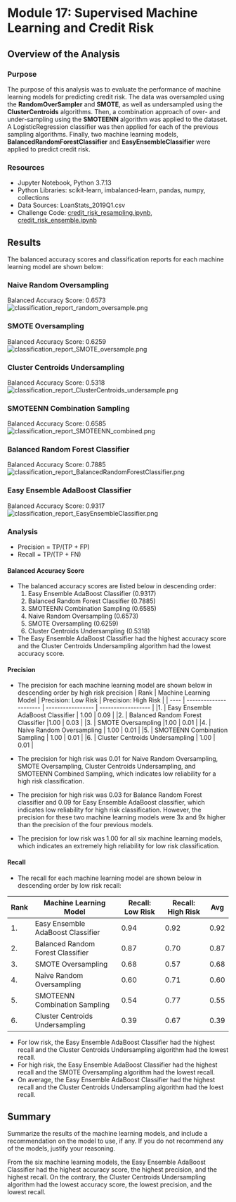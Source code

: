 # Module 17: Supervised Machine Learning and Credit Risk

## Overview of the Analysis

### Purpose
The purpose of this analysis was to evaluate the performance of machine learning models for predicting credit risk. The data was oversampled using the **RandomOverSampler** and **SMOTE**, as well as undersampled using the **ClusterCentroids** algorithms. Then, a combination approach of over- and under-sampling using the **SMOTEENN** algorithm was applied to the dataset. A LogisticRegression classifier was then applied for each of the previous sampling algorithms. Finally, two machine learning models, **BalancedRandomForestClassifier** and **EasyEnsembleClassifier** were applied to predict credit risk. 

### Resources
* Jupyter Notebook, Python 3.7.13
* Python Libraries: scikit-learn, imbalanced-learn, pandas, numpy, collections
* Data Sources: LoanStats_2019Q1.csv
* Challenge Code: [credit_risk_resampling.ipynb](https://github.com/daniel-sh-au/UofT_DataBC_Module17_Credit_Risk_Analysis/blob/main/credit_risk_resampling.ipynb), [credit_risk_ensemble.ipynb](https://github.com/daniel-sh-au/UofT_DataBC_Module17_Credit_Risk_Analysis/blob/main/credit_risk_ensemble.ipynb)

## Results
The balanced accuracy scores and classification reports for each machine learning model are shown below:

### Naive Random Oversampling
Balanced Accuracy Score: 0.6573
![classification_report_random_oversample.png](https://github.com/daniel-sh-au/UofT_DataBC_Module17_Credit_Risk_Analysis/blob/main/Resources/classification_report_random_oversample.png)

### SMOTE Oversampling
Balanced Accuracy Score: 0.6259
![classification_report_SMOTE_oversample.png](https://github.com/daniel-sh-au/UofT_DataBC_Module17_Credit_Risk_Analysis/blob/main/Resources/classification_report_SMOTE_oversample.png)

### Cluster Centroids Undersampling
Balanced Accuracy Score: 0.5318
![classification_report_ClusterCentroids_undersample.png](https://github.com/daniel-sh-au/UofT_DataBC_Module17_Credit_Risk_Analysis/blob/main/Resources/classification_report_ClusterCentroids_undersample.png)

### SMOTEENN Combination Sampling
Balanced Accuracy Score: 0.6585
![classification_report_SMOTEENN_combined.png](https://github.com/daniel-sh-au/UofT_DataBC_Module17_Credit_Risk_Analysis/blob/main/Resources/classification_report_SMOTEENN_combined.png)

### Balanced Random Forest Classifier
Balanced Accuracy Score: 0.7885
![classification_report_BalancedRandomForestClassifier.png](https://github.com/daniel-sh-au/UofT_DataBC_Module17_Credit_Risk_Analysis/blob/main/Resources/classification_report_BalancedRandomForestClassifier.png)

### Easy Ensemble AdaBoost Classifier
Balanced Accuracy Score: 0.9317
![classification_report_EasyEnsembleClassifier.png](https://github.com/daniel-sh-au/UofT_DataBC_Module17_Credit_Risk_Analysis/blob/main/Resources/classification_report_EasyEnsembleClassifier.png)

### Analysis
* Precision = TP/(TP + FP)
* Recall = TP/(TP + FN)

#### Balanced Accuracy Score
* The balanced accuracy scores are listed below in descending order:
  1. Easy Ensemble AdaBoost Classifier (0.9317)
  2. Balanced Random Forest Classifier (0.7885)
  3. SMOTEENN Combination Sampling (0.6585)
  4. Naive Random Oversampling (0.6573)
  5. SMOTE Oversampling (0.6259)
  6. Cluster Centroids Undersampling (0.5318)
* The Easy Ensemble AdaBoost Classifier had the highest accuracy score and the Cluster Centroids Undersampling algorithm had the lowest accuracy score.

#### Precision
* The precision for each machine learning model are shown below in descending order by high risk precision
| Rank | Machine Learning Model | Precision: Low Risk | Precision: High Risk |
| ---- | ---------------------- | ----------------- | ------------------ |
|1. | Easy Ensemble AdaBoost Classifier | 1.00 | 0.09 |
|2. | Balanced Random Forest Classifier |1.00 | 0.03 |
|3. | SMOTE Oversampling |1.00 | 0.01 |
|4. | Naive Random Oversampling | 1.00 | 0.01 |
|5. | SMOTEENN Combination Sampling | 1.00 | 0.01 |
|6. | Cluster Centroids Undersampling | 1.00 | 0.01 |

* The precision for high risk was 0.01 for Naive Random Oversampling, SMOTE Oversampling, Cluster Centroids Undersampling, and SMOTEENN Combined Sampling, which indicates low reliability for a high risk classification. 
* The precision for high risk was 0.03 for Balance Random Forest classifier and 0.09 for Easy Ensemble AdaBoost classifier, which indicates low reliability for high risk classification. However, the precision for these two machine learning models were 3x and 9x
higher than the precision of the four previous models. 
* The precision for low risk was 1.00 for all six machine learning models, which indicates an extremely high reliability for low risk classification. 

#### Recall
* The recall for each machine learning model are shown below in descending order by low risk recall:

| Rank | Machine Learning Model | Recall: Low Risk | Recall: High Risk | Avg | 
| ---- | ---------------------- | ---------------- | ----------------- | --- |
|1. | Easy Ensemble AdaBoost Classifier | 0.94 | 0.92 | 0.92 |
|2. | Balanced Random Forest Classifier |0.87 | 0.70 | 0.87 |
|3. | SMOTE Oversampling |0.68 | 0.57 | 0.68 |
|4. | Naive Random Oversampling | 0.60 | 0.71 | 0.60 |
|5. | SMOTEENN Combination Sampling | 0.54 | 0.77 | 0.55 |
|6. | Cluster Centroids Undersampling | 0.39 | 0.67 | 0.39 |

* For low risk, the Easy Ensemble AdaBoost Classifier had the highest recall and the Cluster Centroids Undersampling algorithm had the lowest recall.
* For high risk, the Easy Ensemble AdaBoost Classifier had the highest recall and the SMOTE Oversampling algorithm had the lowest recall. 
* On average, the Easy Ensemble AdaBoost Classifier had the highest recall and the Cluster Centroids Undersampling algorithm had the loest recall. 

## Summary
Summarize the results of the machine learning models, and include a recommendation on the model to use, if any. If you do not recommend any of the models, justify your reasoning.

From the six machine learning models, the Easy Ensemble AdaBoost Classifier had the highest accuracy score, the highest precision, and the highest recall. On the contrary, the Cluster Centroids Undersampling algorithm had the lowest accuracy score, the lowest precision, and the lowest recall. 